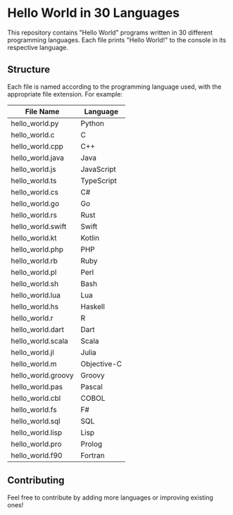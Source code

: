 # Hello World in 30 Languages

This repository contains "Hello World" programs written in 30 different programming languages. Each file prints "Hello World!" to the console in its respective language.

## Structure
Each file is named according to the programming language used, with the appropriate file extension. For example:

| File Name          | Language      |
|--------------------|--------------|
| hello_world.py    | Python       |
| hello_world.c     | C            |
| hello_world.cpp   | C++          |
| hello_world.java  | Java         |
| hello_world.js    | JavaScript   |
| hello_world.ts    | TypeScript   |
| hello_world.cs    | C#           |
| hello_world.go    | Go           |
| hello_world.rs    | Rust         |
| hello_world.swift | Swift        |
| hello_world.kt    | Kotlin       |
| hello_world.php   | PHP          |
| hello_world.rb    | Ruby         |
| hello_world.pl    | Perl         |
| hello_world.sh    | Bash         |
| hello_world.lua   | Lua          |
| hello_world.hs    | Haskell      |
| hello_world.r     | R            |
| hello_world.dart  | Dart         |
| hello_world.scala | Scala        |
| hello_world.jl    | Julia        |
| hello_world.m     | Objective-C  |
| hello_world.groovy| Groovy       |
| hello_world.pas   | Pascal       |
| hello_world.cbl   | COBOL        |
| hello_world.fs    | F#           |
| hello_world.sql   | SQL          |
| hello_world.lisp  | Lisp         |
| hello_world.pro   | Prolog       |
| hello_world.f90   | Fortran      |


## Contributing
Feel free to contribute by adding more languages or improving existing ones!
